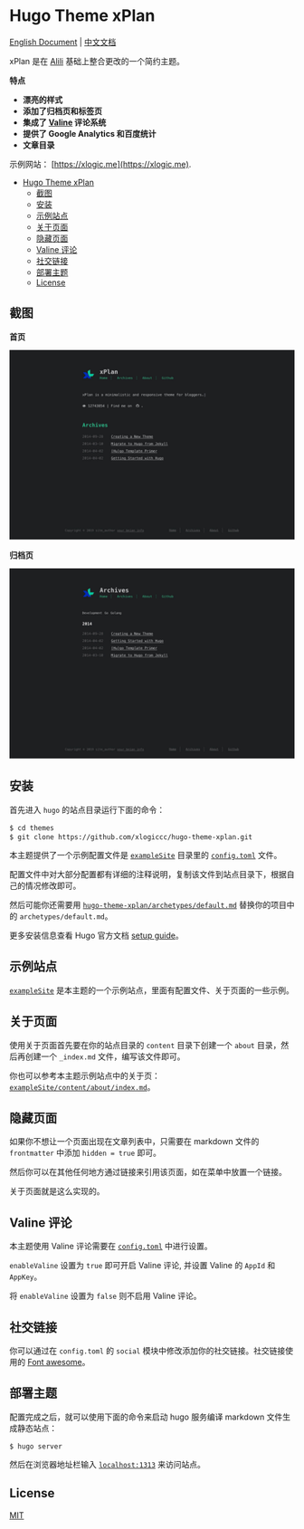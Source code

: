# Hugo Theme xPlan

[English Document](https://github.com/xlogiccc/hugo-theme-xplan/blob/master/README.md) | [中文文档](https://github.com/xlogiccc/hugo-theme-xplan/blob/master/README_zh-cn.md)

xPlan 是在 [Alili](https://alili.tech/) 基础上整合更改的一个简约主题。

**特点**

+ **漂亮的样式**
+ **添加了归档页和标签页**
+ **集成了 [Valine](https://valine.js.org) 评论系统**
+ **提供了 Google Analytics 和百度统计**
+ **文章目录**

示例网站： [https://xlogic.me](https://xlogic.me).

<!-- TOC depthFrom:1 depthTo:6 withLinks:1 updateOnSave:1 orderedList:0 -->

- [Hugo Theme xPlan](#hugo-theme-xplan)
	- [截图](#截图)
	- [安装](#安装)
	- [示例站点](#示例站点)
	- [关于页面](#关于页面)
	- [隐藏页面](#隐藏页面)
	- [Valine 评论](#Valine-评论)
	- [社交链接](#社交链接)
	- [部署主题](#部署主题)
	- [License](#license)

<!-- /TOC -->

## 截图

**首页**

![Screenshot](https://github.com/xlogiccc/hugo-theme-xplan/blob/master/images/screenshot.jpg)

**归档页**

![Screenshot](https://github.com/xlogiccc/hugo-theme-xplan/blob/master/images/archive.jpg)

## 安装

首先进入 `hugo` 的站点目录运行下面的命令：

```
$ cd themes
$ git clone https://github.com/xlogiccc/hugo-theme-xplan.git
```

本主题提供了一个示例配置文件是 [`exampleSite`](https://github.com/xlogiccc/hugo-theme-xplan/tree/master/exampleSite) 目录里的 [`config.toml`](https://github.com/xlogiccc/hugo-theme-xplan/blob/master/exampleSite/config.toml) 文件。

配置文件中对大部分配置都有详细的注释说明，复制该文件到站点目录下，根据自己的情况修改即可。

然后可能你还需要用 [`hugo-theme-xplan/archetypes/default.md`](https://github.com/xlogiccc/hugo-theme-xplan/tree/master/archetypes/default.md) 替换你的项目中的 `archetypes/default.md`。

更多安装信息查看 Hugo 官方文档 [setup guide](//gohugo.io/overview/installing/)。

## 示例站点

[`exampleSite`](https://github.com/xlogiccc/hugo-theme-xplan/tree/master/exampleSite) 是本主题的一个示例站点，里面有配置文件、关于页面的一些示例。

## 关于页面

使用关于页面首先要在你的站点目录的 `content` 目录下创建一个 `about` 目录，然后再创建一个 `_index.md` 文件，编写该文件即可。

你也可以参考本主题示例站点中的关于页：[`exampleSite/content/about/index.md`](https://github.com/xlogiccc/hugo-theme-xplan/blob/master/exampleSite/content/about/index.md)。

## 隐藏页面

如果你不想让一个页面出现在文章列表中，只需要在 markdown 文件的 `frontmatter` 中添加 `hidden = true` 即可。

然后你可以在其他任何地方通过链接来引用该页面，如在菜单中放置一个链接。

关于页面就是这么实现的。

## Valine 评论

本主题使用 Valine 评论需要在 [`config.toml`](https://github.com/xlogiccc/hugo-theme-xplan/blob/master/exampleSite/config.toml) 中进行设置。

`enableValine` 设置为 `true` 即可开启 Valine 评论, 并设置 Valine 的 `AppId` 和 `AppKey`。

将 `enableValine` 设置为 `false` 则不启用 Valine 评论。

## 社交链接

你可以通过在 `config.toml` 的 `social` 模块中修改添加你的社交链接。社交链接使用的 [Font awesome](https://fortawesome.github.io/Font-Awesome/)。

## 部署主题

配置完成之后，就可以使用下面的命令来启动 hugo 服务编译 markdown 文件生成静态站点：

```
$ hugo server
```

然后在浏览器地址栏输入 [`localhost:1313`](http://localhost:1313) 来访问站点。

## License

[MIT](https://github.com/xlogiccc/hugo-theme-xplan/blob/master/LICENSE.md)
